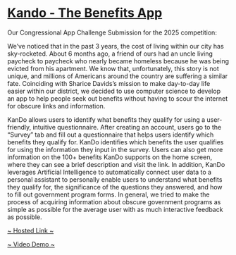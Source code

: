# [Kando - The Benefits App](http://kando.govt.hu/)

Our Congressional App Challenge Submission for the 2025 competition:

We’ve noticed that in the past 3 years, the cost of living within our city has sky-rocketed. About 6 months ago, a friend of ours had an uncle living paycheck to paycheck who nearly became homeless because he was being evicted from his apartment. We know that, unfortunately, this story is not unique, and millions of Americans around the country are suffering a similar fate. Coinciding with Sharice Davids’s mission to make day-to-day life easier within our district, we decided to use computer science to develop an app to help people seek out benefits without having to scour the internet for obscure links and information.

KanDo allows users to identify what benefits they qualify for using a user-friendly, intuitive questionnaire. After creating an account, users go to the “Survey” tab and fill out a questionnaire that helps users identify which benefits they qualify for. KanDo identifies which benefits the user qualifies for using the information they input in the survey. Users can also get more information on the 100+ benefits KanDo supports on the home screen, where they can see a brief description and visit the link. In addition, KanDo leverages Artificial Intelligence to automatically connect user data to a personal assistant to personally enable users to understand what benefits they qualify for, the significance of the questions they answered, and how to fill out government program forms. In general, we tried to make the process of acquiring information about obscure government programs as simple as possible for the average user with as much interactive feedback as possible.

[~ Hosted Link ~](http://kando.govt.hu/)

[~ Video Demo ~](https://youtu.be/Mzqdy-fnJWc)

